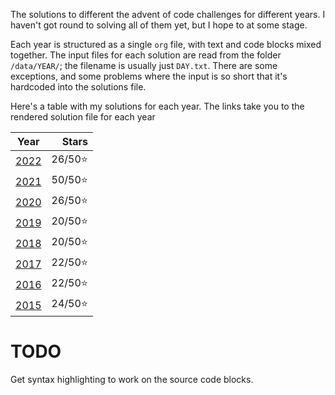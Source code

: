 The solutions to different the advent of code challenges for different years. I haven't got round to solving all of them yet, but I hope to at some stage.

Each year is structured as a single `org` file, with text and code blocks mixed together. The input files for each solution are read from the folder `/data/YEAR/`; the filename is usually just `DAY.txt`. There are some exceptions, and some problems where the input is so short that it's hardcoded into the solutions file.

Here's a table with my solutions for each year. The links take you to the rendered solution file for each year

|       Year       |   Stars |
|:----------------:|--------:|
| [2022](2022.org) | 26/50⭐ |
| [2021](2021.org) | 50/50⭐ |
| [2020](2020.org) | 26/50⭐ |
| [2019](2019.org) | 20/50⭐ |
| [2018](2018.org) | 20/50⭐ |
| [2017](2017.org) | 22/50⭐ |
| [2016](2016.org) | 22/50⭐ |
| [2015](2015.org) | 24/50⭐ |

# TODO

Get syntax highlighting to work on the source code blocks.
